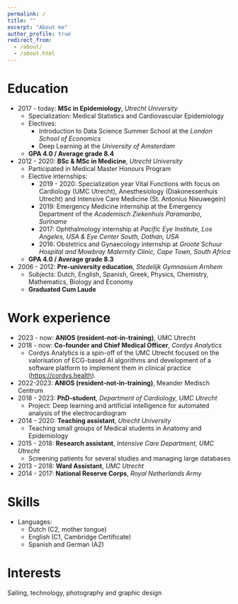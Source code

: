 ```yaml
---
permalink: /
title: ""
excerpt: "About me"
author_profile: true
redirect_from: 
  - /about/
  - /about.html
---
```


Education
======
* 2017 - today: **MSc in Epidemiology**, *Utrecht University*
  * Specialization: Medical Statistics and Cardiovascular Epidemiology
  * Electives:
    * Introduction to Data Science Summer School at the *London School of Economics*
    * Deep Learning at the *University of Amsterdam*
  * **GPA 4.0 / Average grade 8.4**
* 2012 - 2020: **BSc & MSc in Medicine**, *Utrecht University*
  * Participated in Medical Master Honours Program
  * Elective internships:
    * 2019 - 2020: Specialization year Vital Functions with focus on Cardiology (UMC Utrecht), Anesthesiology (Diakonessenhuis Utrecht) and Intensive Care Medicine (St. Antonius Nieuwegein)
    * 2019: Emergency Medicine internship at the Emergency Department of the *Academisch Ziekenhuis Paramaribo, Suriname*
    * 2017: Ophthalmology internship at *Pacific Eye Institute, Los Angeles, USA & Eye Center South, Dothan, USA*
    * 2016: Obstetrics and Gynaecology internship at *Groote Schuur Hospital and Mowbray Maternity Clinic, Cape Town, South Africa*
  * **GPA 4.0 / Average grade 8.3**
* 2006 - 2012: **Pre-university education**, *Stedelijk Gymnasium Arnhem*
  * Subjects: Dutch, English, Spanish, Greek, Physics, Chemistry, Mathematics, Biology and Economy
  * **Graduated Cum Laude**

Work experience
======
* 2023 - now: **ANIOS (resident-not-in-training)**, UMC Utrecht
* 2018 - now: **Co-founder and Chief Medical Officer**, *Cordys Analytics*
  * Cordys Analytics is a spin-off of the UMC Utrecht focused on the valorisation of ECG-based AI algorithms and development of a software platform to implement them in clinical practice (https://cordys.health).
* 2022-2023: **ANIOS (resident-not-in-training)**, Meander Medisch Centrum
* 2018 - 2023: **PhD-student**, *Department of Cardiology, UMC Utrecht*
  * Project: Deep learning and artificial intelligence for automated analysis of the electrocardiogram
* 2014 - 2020: **Teaching assistant**, *Utrecht University*
  * Teaching small groups of Medical students in Anatomy and Epidemiology
* 2015 - 2018: **Research assistant**, *Intensive Care Department, UMC Utrecht*
  * Screening patients for several studies and managing large databases
* 2013 - 2018: **Ward Assistant**, *UMC Utrecht*
* 2014 - 2017: **National Reserve Corps**, *Royal Netherlands Army*

Skills
======
* Languages:
  * Dutch (C2, mother tongue)
  * English (C1, Cambridge Certificate)
  * Spanish and German (A2)

Interests
======
Sailing, technology, photography and graphic design
